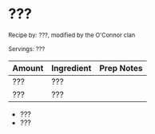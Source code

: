 # ???

<small>Recipe by: ???, modified by the O'Connor clan</small>

<small>Servings: ???</small>

| Amount | Ingredient | Prep Notes |
| ------ | :--------- | :--------- |
| ???    | ???        |            |
| ???    | ???        |            |

- ???
- ???
